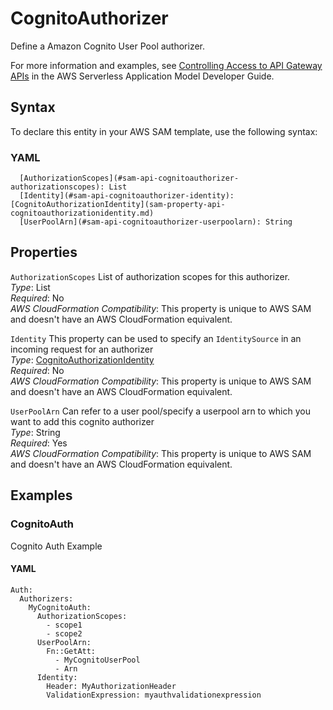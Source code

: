 # CognitoAuthorizer<a name="sam-property-api-cognitoauthorizer"></a>

Define a Amazon Cognito User Pool authorizer\.

For more information and examples, see [Controlling Access to API Gateway APIs](serverless-controlling-access-to-apis.md) in the AWS Serverless Application Model Developer Guide\.

## Syntax<a name="sam-property-api-cognitoauthorizer-syntax"></a>

To declare this entity in your AWS SAM template, use the following syntax:

### YAML<a name="sam-property-api-cognitoauthorizer-syntax.yaml"></a>

```
  [AuthorizationScopes](#sam-api-cognitoauthorizer-authorizationscopes): List
  [Identity](#sam-api-cognitoauthorizer-identity): [CognitoAuthorizationIdentity](sam-property-api-cognitoauthorizationidentity.md)
  [UserPoolArn](#sam-api-cognitoauthorizer-userpoolarn): String
```

## Properties<a name="sam-property-api-cognitoauthorizer-properties"></a>

 `AuthorizationScopes`   <a name="sam-api-cognitoauthorizer-authorizationscopes"></a>
List of authorization scopes for this authorizer\.  
*Type*: List  
*Required*: No  
*AWS CloudFormation Compatibility*: This property is unique to AWS SAM and doesn't have an AWS CloudFormation equivalent\.

 `Identity`   <a name="sam-api-cognitoauthorizer-identity"></a>
This property can be used to specify an `IdentitySource` in an incoming request for an authorizer  
*Type*: [CognitoAuthorizationIdentity](sam-property-api-cognitoauthorizationidentity.md)  
*Required*: No  
*AWS CloudFormation Compatibility*: This property is unique to AWS SAM and doesn't have an AWS CloudFormation equivalent\.

 `UserPoolArn`   <a name="sam-api-cognitoauthorizer-userpoolarn"></a>
Can refer to a user pool/specify a userpool arn to which you want to add this cognito authorizer  
*Type*: String  
*Required*: Yes  
*AWS CloudFormation Compatibility*: This property is unique to AWS SAM and doesn't have an AWS CloudFormation equivalent\.

## Examples<a name="sam-property-api-cognitoauthorizer--examples"></a>

### CognitoAuth<a name="sam-property-api-cognitoauthorizer--examples--cognitoauth"></a>

Cognito Auth Example

#### YAML<a name="sam-property-api-cognitoauthorizer--examples--cognitoauth--yaml"></a>

```
Auth:
  Authorizers:
    MyCognitoAuth:
      AuthorizationScopes:
        - scope1
        - scope2
      UserPoolArn:
        Fn::GetAtt:
          - MyCognitoUserPool
          - Arn
      Identity:
        Header: MyAuthorizationHeader
        ValidationExpression: myauthvalidationexpression
```